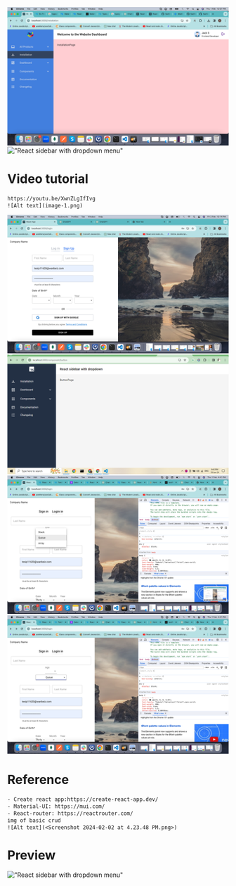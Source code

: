 ![Alt text](image-2.png)
!["React sidebar with dropdown menu"](https://user-images.githubusercontent.com/67447840/200093301-c5560000-3d09-4f21-b94d-50d2071d09dd.png "React sidebar with dropdown menu")

# Video tutorial

    https://youtu.be/XwnZLgIfIvg 
    ![Alt text](image-1.png)
![Alt text](<Screenshot 2024-02-02 at 12.14.42 PM.png>)
    ![Alt text](image.png)
    ![Alt text](<Screenshot 2024-02-01 at 4.41.45 PM.png>)
![Alt text](<Screenshot 2024-02-01 at 4.41.41 PM.png>)
# Reference

    - Create react app:https://create-react-app.dev/
    - Material-UI: https://mui.com/
    - React-router: https://reactrouter.com/
    img of basic crud 
    ![Alt text](<Screenshot 2024-02-02 at 4.23.48 PM.png>)

# Preview

!["React sidebar with dropdown menu"](https://user-images.githubusercontent.com/67447840/200093500-325d52c0-365e-4bef-9f63-3be736c917cb.gif "React sidebar with dropdown menu")